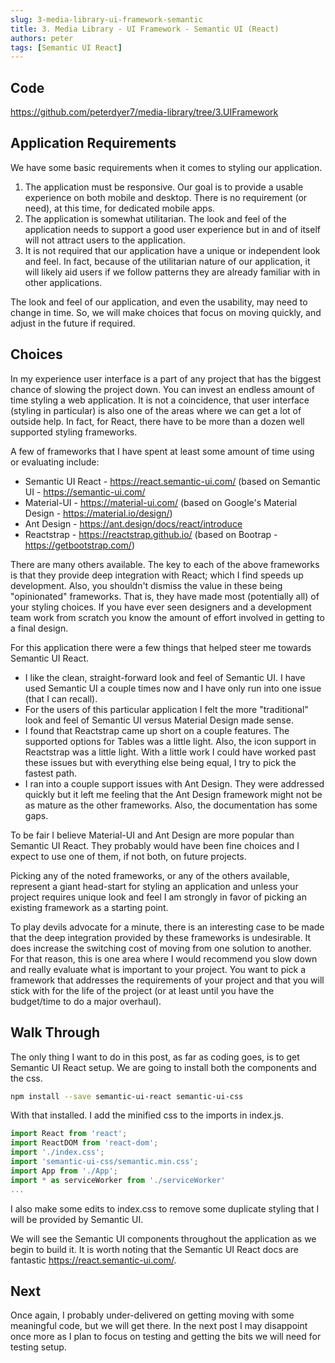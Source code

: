 ```yaml
---
slug: 3-media-library-ui-framework-semantic
title: 3. Media Library - UI Framework - Semantic UI (React)
authors: peter
tags: [Semantic UI React]
---
```


## Code

<https://github.com/peterdyer7/media-library/tree/3.UIFramework>

## Application Requirements

We have some basic requirements when it comes to styling our application.

1. The application must be responsive. Our goal is to provide a usable experience on both mobile and desktop. There is no requirement (or need), at this time, for dedicated mobile apps.
2. The application is somewhat utilitarian. The look and feel of the application needs to support a good user experience but in and of itself will not attract users to the application.
3. It is not required that our application have a unique or independent look and feel. In fact, because of the utilitarian nature of our application, it will likely aid users if we follow patterns they are already familiar with in other applications.

The look and feel of our application, and even the usability, may need to change in time. So, we will make choices that focus on moving quickly, and adjust in the future if required.

## Choices

In my experience user interface is a part of any project that has the biggest chance of slowing the project down. You can invest an endless amount of time styling a web application. It is not a coincidence, that user interface (styling in particular) is also one of the areas where we can get a lot of outside help. In fact, for React, there have to be more than a dozen well supported styling frameworks.

A few of frameworks that I have spent at least some amount of time using or evaluating include:

- Semantic UI React - <https://react.semantic-ui.com/> (based on Semantic UI - <https://semantic-ui.com/>
- Material-UI - <https://material-ui.com/> (based on Google's Material Design - <https://material.io/design/>)
- Ant Design - <https://ant.design/docs/react/introduce>
- Reactstrap - <https://reactstrap.github.io/> (based on Bootrap - <https://getbootstrap.com/>)

There are many others available. The key to each of the above frameworks is that they provide deep integration with React; which I find speeds up development. Also, you shouldn't dismiss the value in these being "opinionated" frameworks. That is, they have made most (potentially all) of your styling choices. If you have ever seen designers and a development team work from scratch you know the amount of effort involved in getting to a final design.

For this application there were a few things that helped steer me towards Semantic UI React.

- I like the clean, straight-forward look and feel of Semantic UI. I have used Semantic UI a couple times now and I have only run into one issue (that I can recall).
- For the users of this particular application I felt the more "traditional" look and feel of Semantic UI versus Material Design made sense.
- I found that Reactstrap came up short on a couple features. The supported options for Tables was a little light. Also, the icon support in Reactstrap was a little light. With a little work I could have worked past these issues but with everything else being equal, I try to pick the fastest path.
- I ran into a couple support issues with Ant Design. They were addressed quickly but it left me feeling that the Ant Design framework might not be as mature as the other frameworks. Also, the documentation has some gaps.

To be fair I believe Material-UI and Ant Design are more popular than Semantic UI React. They probably would have been fine choices and I expect to use one of them, if not both, on future projects.

Picking any of the noted frameworks, or any of the others available, represent a giant head-start for styling an application and unless your project requires unique look and feel I am strongly in favor of picking an existing framework as a starting point.

To play devils advocate for a minute, there is an interesting case to be made that the deep integration provided by these frameworks is undesirable. It does increase the switching cost of moving from one solution to another. For that reason, this is one area where I would recommend you slow down and really evaluate what is important to your project. You want to pick a framework that addresses the requirements of your project and that you will stick with for the life of the project (or at least until you have the budget/time to do a major overhaul).

## Walk Through

The only thing I want to do in this post, as far as coding goes, is to get Semantic UI React setup. We are going to install both the components and the css.

```bash
npm install --save semantic-ui-react semantic-ui-css
```

With that installed. I add the minified css to the imports in index.js.

```jsx
import React from 'react';
import ReactDOM from 'react-dom';
import './index.css';
import 'semantic-ui-css/semantic.min.css';
import App from './App';
import * as serviceWorker from './serviceWorker'
...
```

I also make some edits to index.css to remove some duplicate styling that I will be provided by Semantic UI.

We will see the Semantic UI components throughout the application as we begin to build it. It is worth noting that the Semantic UI React docs are fantastic <https://react.semantic-ui.com/>.

## Next

Once again, I probably under-delivered on getting moving with some meaningful code, but we will get there. In the next post I may disappoint once more as I plan to focus on testing and getting the bits we will need for testing setup.
